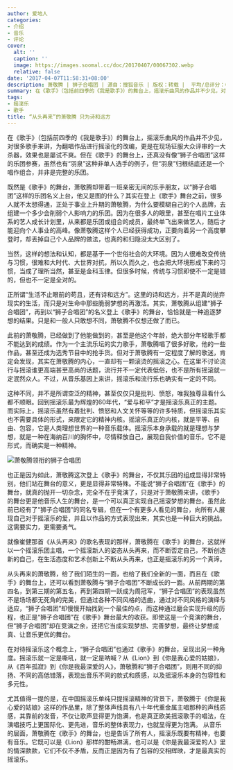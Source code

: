 ```yaml
---
author: 爱地人
categories:
- 介绍
- 音乐
- 评论
cover:
  alt: ''
  caption: ''
  image: https://images.soomal.cc/doc/20170407/00067302.webp
  relative: false
date: '2017-04-07T11:58:31+08:00'
description: 萧敬腾 | 狮子合唱团 | 源自：搜狐音乐 | 版权：转载 |  平均/总评分：00.00/0
summary: 在《歌手》（包括前四季的《我是歌手》）的舞台上，摇滚乐曲风的作品并不少见，对很多歌手来讲，为翻唱作品进行摇滚化的改编，更是在现场征服大众评审的一大杀器，效果也是屡试不爽。但在《歌手》的舞台上，还真没有像“狮子合唱团”这样的乐团参赛……
tags:
- 摇滚乐
- 歌手
title: “从头再来”的萧敬腾 只为诗和远方
---
```


在《歌手》（包括前四季的《我是歌手》）的舞台上，摇滚乐曲风的作品并不少见，对很多歌手来讲，为翻唱作品进行摇滚化的改编，更是在现场征服大众评审的一大杀器，效果也是屡试不爽。但在《歌手》的舞台上，还真没有像“狮子合唱团”这样的乐团参赛，虽然也有“羽泉”这种非单人选手的例子，但“羽泉”归根结底还是一个唱作组合，并非是完整的乐团。

既然是《歌手》的舞台，萧敬腾却带着一班亲密无间的乐手朋友，以“狮子合唱团”这样的乐团名义上台，他又是图的什么？其实在登上《歌手》舞台之前，很多人就不太想得通，正处于事业上升期的萧敬腾，为什么要模糊自己的个人品牌，去组建一个多少会削弱个人影响力的乐团。因为在很多人的眼里，甚至在唱片工业体系的艺人成长计划里，从来都是乐团或组合的成员，最终单飞出来做艺人，随后才能迎向个人事业的高峰。像萧敬腾这样个人已经获得成功，正要向着另一个高度攀登时，却丢掉自己个人品牌的做法，也真的和归隐没太大区别了。

当然，这样的想法和认知，都是基于一个世俗社会的大环境。因为人很难改变传统与习惯，很难和大时代、大世界对抗，所以久而久之，也会把大环境形成下来的习惯，当成了理所当然，甚至是金科玉律。但很多时候，传统与习惯即使不一定是错的，但也不一定是全对的。

正所谓“生活不止眼前的苟且，还有诗和远方”。这里的诗和远方，并不是真的抛弃现实的生活，而只是对生命中那些脆弱梦想的再激活。其实，萧敬腾从组建“狮子合唱团”，再到以“狮子合唱团”的名义登上《歌手》的舞台，恰恰就是一种追逐梦想的结果。只是和一般人只敢想不同，萧敬腾不仅想还做了而已。

此前的萧敬腾，已经做到了他能做到的，甚至是他这个年龄，绝大部分年轻歌手都不能达到的成绩。作为一个主流乐坛的实力歌手，萧敬腾唱了很多好歌，他的一些作品，甚至还成为选秀节目中的抢手货。但对于萧敬腾有一定程度了解的歌迷，肯定会发现，其实在萧敬腾的内心，一直却有一颗滚烫的摇滚之心。在这里不讨论流行与摇滚谁更高端甚至高尚的话题，流行并不一定代表低俗，也不是所有摇滚就一定泯然众人。不过，从音乐基因上来讲，摇滚乐和流行乐也确实有一定的不同。

这种不同，并不是所谓空泛的精神，甚至仅仅只是批判、愤怒，唯我独尊且看什么都不顺眼。回到摇滚乐最为辉煌的60年代，“爱与和平”才是摇滚乐真正的主题。而实际上，摇滚乐虽然有着批判、愤怒和人文关怀等等的许多特质，但摇滚乐其实也不需要具体的形式，来限定它的精神内核。摇滚乐真正的内核，就是平等、自由、包容，它是人类理想世界的一种音乐载体。摇滚乐本身承载的就是理想与梦想，就是一种在海纳百川的胸怀中，尽情释放自己，展现自我价值的音乐。它不是形式，而确实是一种精神。

![萧敬腾领衔的狮子合唱团](https://images.soomal.cc/doc/20170407/00067302.webp)





也正是因为如此，萧敬腾这次登上《歌手》的舞台，不仅其乐团的组成显得非常特别，他们站在舞台的意义，更是显得非常特殊。不能说“狮子合唱团”在《歌手》的舞台，就真的抛开一切杂念，完全不在乎竞演了，只是对于萧敬腾来讲，《歌手》的舞台更是他音乐人生的舞台，是一个可以真正实现自己摇滚梦想的舞台。虽然此前已经有了“狮子合唱团”的同名专辑，但在一个有更多人看见的舞台，向所有人展现自己对于摇滚乐的爱，并且以作品的方式表现出来，其实也是一种巨大的挑战。这需要实力，更需要勇气。

就像崔健那首《从头再来》的歌名表现的那样，萧敬腾在《歌手》的舞台，这就样以一个摇滚乐团主唱，一个摇滚新人的姿态从头再来，而不断否定自己，不断创造新的自己，在生活态度和艺术创新上不断从头再来，也正是摇滚乐的另一个真谛。

从头再来的萧敬腾，给了我们陌生的一面，也给了我们全新的一面，而且在《歌手》的舞台上，还可以看到萧敬腾与“狮子合唱团”不断成长的一面。从前两期的第四名，到第三期的第五名，再到第四期一跃成为周冠军，“狮子合唱团”的表现虽然不是场场都无死角的完美，但通过各种不同风格的选曲，通过对不同风格的演绎与适应，“狮子合唱团”却慢慢开始找到一个最佳的点，而这种通过磨合实现升级的历程，也正是“狮子合唱团”在《歌手》舞台最大的收获。即使这是一个竞演的舞台，但“狮子合唱团”却在竞演之余，还把它当成实现梦想、完善梦想，最终让梦想成真、让音乐更优的舞台。

在对待摇滚乐这个概念上，“狮子合唱团”也通过《歌手》的舞台，呈现出另一种角度。摇滚乐就一定是嘶吼，就一定是呐喊？从《Lion》到《你是我心爱的姑娘》，从《百年孤寂》到《你是我最深爱的人》，萧敬腾和“狮子合唱团”，则用不同的抑扬、不同的高低错落，表现出音乐不同的款式和质感，以及摇滚乐本身的包容性和多元性。

尤其值得一提的是，在中国摇滚乐单纯只提摇滚精神的背景下，萧敬腾于《你是我心爱的姑娘》这样的作品里，除了整体声线具有八十年代重金属主唱那种的声线质感，其靠前的发音，不仅让歌声显得更为饱满，也是真正欧美摇滚歌手的唱法，在演唱技巧上更国际化、更先进，音乐的整体表现力，也就显得更为饱满。
从音乐的层面，萧敬腾在《歌手》的舞台，也是告诉了所有人，摇滚乐既要有精神，也要有音乐。它既可以是《Lion》那样的酣畅淋漓，也可以是《你是我最深爱的人》里的情深款款，它们不仅不矛盾，反而正是因为有了包容的交相辉映，才是最真实的摇滚乐。
